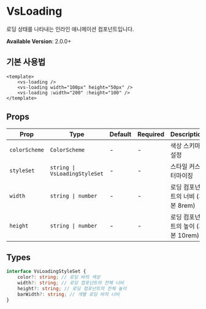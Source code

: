 # VsLoading

로딩 상태를 나타내는 인라인 애니메이션 컴포넌트입니다.

**Available Version**: 2.0.0+

## 기본 사용법

```vue
<template>
    <vs-loading />
    <vs-loading width="100px" height="50px" />
    <vs-loading :width="200" :height="100" />
</template>
```

## Props

| Prop          | Type                          | Default | Required | Description                       |
| ------------- | ----------------------------- | ------- | -------- | --------------------------------- |
| `colorScheme` | `ColorScheme`                 | -       | -        | 색상 스키마 설정                  |
| `styleSet`    | `string \| VsLoadingStyleSet` | -       | -        | 스타일 커스터마이징               |
| `width`       | `string \| number`            | -       | -        | 로딩 컴포넌트의 너비 (기본 8rem)  |
| `height`      | `string \| number`            | -       | -        | 로딩 컴포넌트의 높이 (기본 10rem) |

## Types

```typescript
interface VsLoadingStyleSet {
    color?: string; // 로딩 바의 색상
    width?: string; // 로딩 컴포넌트의 전체 너비
    height?: string; // 로딩 컴포넌트의 전체 높이
    barWidth?: string; // 개별 로딩 바의 너비
}
```
